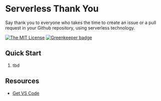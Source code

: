 # Serverless Thank You

Say thank you to everyone who takes the time to create an issue or a pull request in your Github repository, using serverless technology.

[![The MIT License](https://img.shields.io/badge/license-MIT-orange.svg?color=blue&style=flat-square)](http://opensource.org/licenses/MIT)
[![Greenkeeper badge](https://badges.greenkeeper.io/johnpapa/serverless-thank-you.svg)](https://greenkeeper.io/)

## Quick Start

1. tbd

## Resources

- [Get VS Code](https://code.visualstudio.com/?wt.mc_id=serverless-thank-you-github-jopapa)
